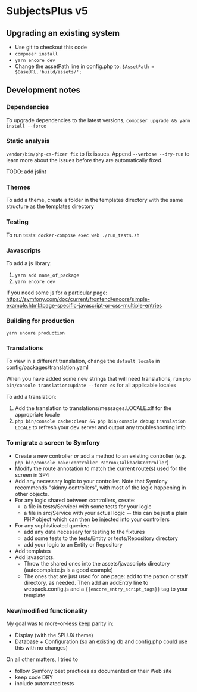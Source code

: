 # SubjectsPlus v5

## Upgrading an existing system

* Use git to checkout this code
* `composer install`
* `yarn encore dev`
* Change the assetPath line in config.php to: `$AssetPath = $BaseURL.'build/assets/';`

## Development notes
### Dependencies

To upgrade dependencies to the latest versions, `composer upgrade && yarn install --force`

### Static analysis

`vendor/bin/php-cs-fixer fix` to fix issues.  Append `--verbose --dry-run` to learn more about the issues before they are automatically fixed.

TODO: add jslint

### Themes

To add a theme, create a folder in the templates directory with the same structure as the templates directory

### Testing

To run tests: `docker-compose exec web ./run_tests.sh`

### Javascripts

To add a js library:

1. `yarn add name_of_package`
2. `yarn encore dev`

If you need some js for a particular page: https://symfony.com/doc/current/frontend/encore/simple-example.html#page-specific-javascript-or-css-multiple-entries


### Building for production

`yarn encore production`

### Translations

To view in a different translation, change the `default_locale` in config/packages/translation.yaml

When you have added some new strings that will need translations, run `php bin/console translation:update --force es` for all applicable locales

To add a translation:

1. Add the translation to translations/messages.LOCALE.xlf for the appropriate locale
2. `php bin/console cache:clear && php bin/console debug:translation LOCALE` to refresh your dev server and output any troubleshooting info

### To migrate a screen to Symfony

* Create a new controller *or* add a method to an existing controller (e.g. `php bin/console make:controller Patron\TalkbackController`)
* Modify the route annotation to match the current route(s) used for the screen in SP4
* Add any necessary logic to your controller.  Note that Symfony recommends "skinny controllers", with most of the logic happening in other objects.
* For any logic shared between controllers, create:
  * a file in tests/Service/ with some tests for your logic
  * a file in src/Service with your actual logic -- this can be just a plain PHP object which can then be injected into your controllers
* For any sophisticated queries:
  * add any data necessary for testing to the fixtures
  * add some tests to the tests/Entity or tests/Repository directory
  * add your logic to an Entity or Repository
* Add templates
* Add javascripts.
  * Throw the shared ones into the assets/javascripts directory (autocomplete.js is a good example)
  * The ones that are just used for one page: add to the patron or staff directory, as needed.  Then add an addEntry line to webpack.config.js and a
  `{{encore_entry_script_tags}}` tag to your template

### New/modified functionality

My goal was to more-or-less keep parity in:
* Display (with the SPLUX theme)
* Database + Configuration (so an existing db and config.php could use this with no changes)

On all other matters, I tried to
* follow Symfony best practices as documented on their Web site
* keep code DRY
* include automated tests

